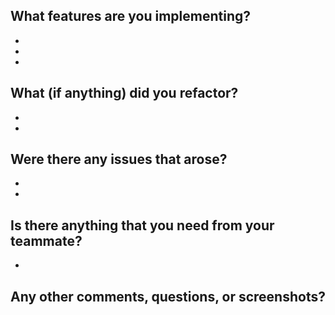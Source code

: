 ## What features are you implementing?
-
-
-

## What (if anything) did you refactor?
-
-
## Were there any issues that arose?
-
-
## Is there anything that you need from your teammate?
-
## Any other comments, questions, or screenshots?
